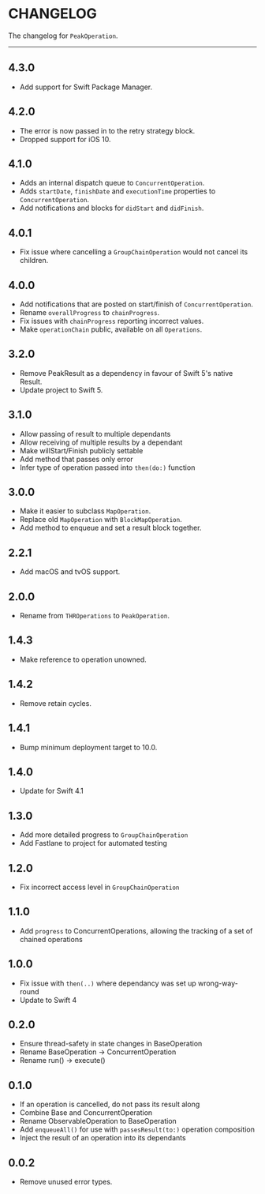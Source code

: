 # CHANGELOG

The changelog for `PeakOperation`.

--------------------------------------

4.3.0
-----
- Add support for Swift Package Manager.

4.2.0
-----
- The error is now passed in to the retry strategy block.
- Dropped support for iOS 10.

4.1.0
-----
- Adds an internal dispatch queue to `ConcurrentOperation`.
- Adds `startDate`, `finishDate` and `executionTime` properties to `ConcurrentOperation`.
- Add notifications and blocks for `didStart` and `didFinish`.

4.0.1
-----
- Fix issue where cancelling a `GroupChainOperation` would not cancel its children.

4.0.0
-----
- Add notifications that are posted on start/finish of `ConcurrentOperation`.
- Rename `overallProgress` to `chainProgress`.
- Fix issues with `chainProgress` reporting incorrect values.
- Make `operationChain` public, available on all `Operations`.

3.2.0
-----
- Remove PeakResult as a dependency in favour of Swift 5's native Result.
- Update project to Swift 5.


3.1.0
-----
- Allow passing of result to multiple dependants
- Allow receiving of multiple results by a dependant 
- Make willStart/Finish publicly settable
- Add method that passes only error
- Infer type of operation passed into `then(do:)` function

3.0.0
-----
- Make it easier to subclass `MapOperation`.
- Replace old `MapOperation` with `BlockMapOperation`.
- Add method to enqueue and set a result block together.

2.2.1
-----
- Add macOS and tvOS support.

2.0.0
-----
- Rename from `THROperations` to `PeakOperation`.

1.4.3
-----
- Make reference to operation unowned.

1.4.2
-----
- Remove retain cycles.

1.4.1
-----
- Bump minimum deployment target to 10.0.

1.4.0
-----
- Update for Swift 4.1

1.3.0
-----
- Add more detailed progress to `GroupChainOperation`
- Add Fastlane to project for automated testing

1.2.0
-----
- Fix incorrect access level in `GroupChainOperation`

1.1.0
-----
- Add `progress` to ConcurrentOperations, allowing the tracking of a set of chained operations

1.0.0
-----
- Fix issue with `then(..)` where dependancy was set up wrong-way-round
- Update to Swift 4

0.2.0
-----
- Ensure thread-safety in state changes in BaseOperation
- Rename BaseOperation -> ConcurrentOperation
- Rename run() -> execute()

0.1.0
-----
- If an operation is cancelled, do not pass its result along
- Combine Base and ConcurrentOperation
- Rename ObservableOperation to BaseOperation
- Add `enqueueAll()` for use with `passesResult(to:)` operation composition
- Inject the result of an operation into its dependants

0.0.2
-----
- Remove unused error types.
